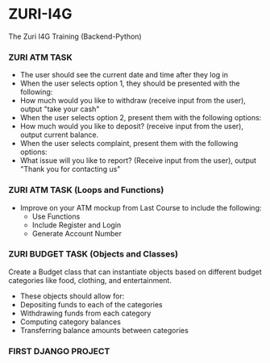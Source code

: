 # ZURI-I4G
The Zuri I4G Training (Backend-Python)

### ZURI ATM TASK
* The user should see the current date and time after they log in
* When the user selects option 1, they should be presented with the following:
* How much would you like to withdraw (receive input from the user), output "take your cash"
* When the user selects option 2, present them with the following options:
* How much would you like to deposit? (receive input from the user), output current balance.
* When the user selects complaint, present them with the following options:
* What issue will you like to report? (Receive input from the user), output "Thank you for contacting us"

### ZURI ATM TASK (Loops and Functions)
* Improve on your ATM mockup from Last Course to include the following:
  * Use Functions
  * Include Register and Login
  * Generate Account Number

### ZURI BUDGET TASK (Objects and Classes)
Create a Budget class that can instantiate objects based on different budget categories like food, clothing, and entertainment. 
* These objects should allow for:
 * Depositing funds to each of the categories
 * Withdrawing funds from each category
 * Computing category balances
 * Transferring balance amounts between categories

### FIRST DJANGO PROJECT
